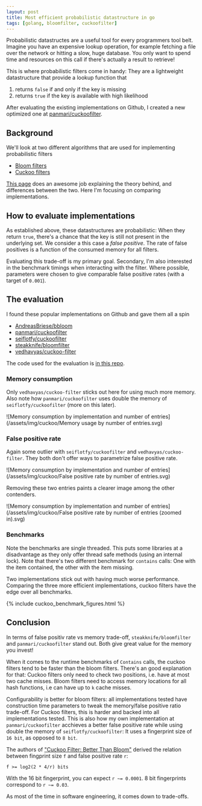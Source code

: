 ```yaml
---
layout: post
title: Most efficient probabilistic datastructure in go
tags: [golang, bloomfilter, cuckoofilter]
---
```


Probabilistic datastructes are a useful tool for every programmers tool belt. Imagine you have an expensive lookup operation, for example fetching a file over the network or hitting a slow, huge database. You only want to spend time and resources on this call if there's actually a result to retrieve!

This is where probabilistic filters come in handy: They are a lightweight datastructure that provide a lookup function that

1. returns `false` if and only if the key is missing
2. returns `true` if the key is available with high likelihood

After evaluating the existing implementations on Github, I created a new optimized one at [panmari/cuckoofilter](http://github.com/panmari/cuckoofilter).

## Background

We'll look at two different algorithms that are used for implementing probabilistic filters

* [Bloom filters](https://en.wikipedia.org/wiki/Bloom_filter)
* [Cuckoo filters](https://en.wikipedia.org/wiki/Cuckoo_filter)

[This page](https://bdupras.github.io/filter-tutorial/) does an awesome job explaining the theory behind, and differences between the two. Here I'm focusing on comparing implementations.

## How to evaluate implementations

As established above, these datastructures are probabilistic: When they return `true`, there's a chance that the key is still not present in the underlying set. We consider a this case a *false positive*. The rate of false positives is a function of the consumed memory for all filters.

Evaluating this trade-off is my primary goal. Secondary, I'm also interested in the benchmark timings when interacting with the filter.
Where possible, parameters were chosen to give comparable false positive rates (with a target of `0.001`).

## The evaluation

I found these popular implementations on Github and gave them all a spin

* [AndreasBriese/bbloom](http://github.com/AndreasBriese/bbloom)
* [panmari/cuckoofilter](http://github.com/panmari/cuckoofilter)
* [seiflotfy/cuckoofilter](http://github.com/seiflotfy/cuckoofilter)
* [steakknife/bloomfilter](http://github.com/steakknife/bloomfilter)
* [vedhavyas/cuckoo-filter](http://github.com/vedhavyas/cuckoo-filter)

The code used for the evaluation is [in this repo](https://github.com/panmari/compare_probabilistic_filters).

### Memory consumption

Only `vedhavyas/cuckoo-filter` sticks out here for using much more memory. Also note how `panmari/cuckoofilter` uses double the memory of `seiflotfy/cuckoofilter` (more on this later).

![Memory consumption by implementation and number of entries](/assets/img/cuckoo/Memory usage by number of entries.svg)

### False positive rate

Again some outlier with `seiflotfy/cuckoofilter` and `vedhavyas/cuckoo-filter`. They both don't offer ways to parametrize false positive rate.

![Memory consumption by implementation and number of entries](/assets/img/cuckoo/False positive rate by number of entries.svg)

Removing these two entries paints a clearer image among the other contenders.

![Memory consumption by implementation and number of entries](/assets/img/cuckoo/False positive rate by number of entries (zoomed in).svg)

### Benchmarks

Note the benchmarks are single threaded. This puts some libraries at a disadvantage as they only offer thread safe methods (using an internal lock). Note that there's two different benchmark for `contains` calls: One with the item contained, the other with the item missing.

Two implementations stick out with having much worse performance. Comparing the three more efficient implementations, cuckoo filters have the edge over all benchmarks.

{% include cuckoo_benchmark_figures.html %}

## Conclusion

In terms of false positiv rate vs memory trade-off, `steakknife/bloomfilter` and `panmari/cuckoofilter` stand out. Both give great value for the memory you invest!

When it comes to the runtime benchmarks of `Contains` calls, the cuckoo filters tend to be faster than the bloom filters. There's an good explanation for that: Cuckoo filters only need to check two positions, i.e. have at most two cache misses. Bloom filters need to access memory locations for all hash functions, i.e can have up to `k` cache misses.

Configurability is better for bloom filters: all implementations tested have construction time parameters to tweak the memory/false positive ratio trade-off. For Cuckoo filters, this is harder and backed into all implementations tested.
This is also how my own implementation at `panmari/cuckoofilter` acchieves a better false positive rate while using double the memory of `seiflotfy/cuckoofilter`: It uses a fingerprint size of `16 bit`, as opposed to `8 bit`.

The authors of ["Cuckoo Filter: Better Than Bloom"](https://www.cs.cmu.edu/~dga/papers/cuckoo-conext2014.pdf) derived the relation between fingprint size `f` and false positive rate `r`:

```
f >= log2(2 * 4/r) bits
```

With the 16 bit fingerprint, you can expect `r ~= 0.0001`. 8 bit fingerprints correspond to `r ~= 0.03`.

As most of the time in software engineering, it comes down to trade-offs.
